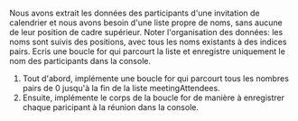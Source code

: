 Nous avons extrait les données des participants d'une invitation de calendrier et nous avons besoin d'une liste propre de noms, sans aucune de leur position de cadre supérieur. Noter l'organisation des données: les noms sont suivis des positions, avec tous les noms existants à des indices pairs.
Ecris une boucle for qui parcourt la liste et enregistre uniquement le nom des participants dans la console.

1. Tout d'abord, implémente une boucle for qui parcourt tous les nombres pairs de 0 jusqu'à la fin de la liste meetingAttendees.
2. Ensuite, implémente le corps de la boucle for de manière à enregistrer chaque paricipant à la réunion dans la console.
